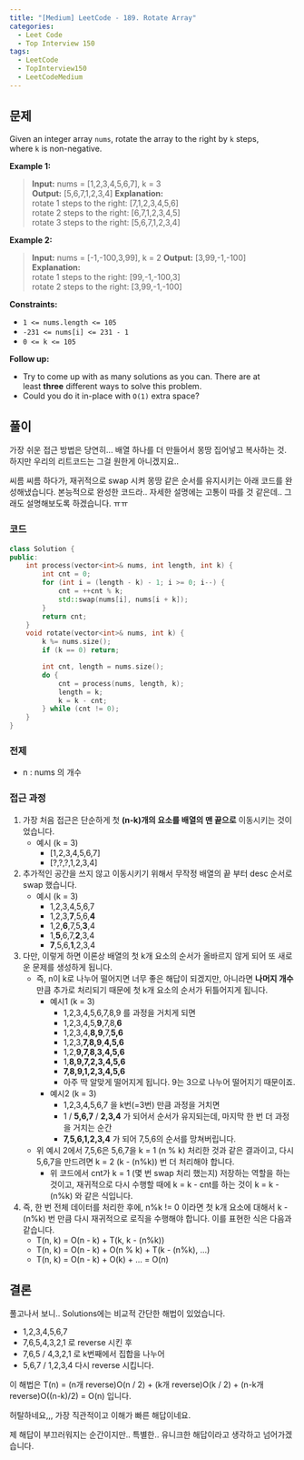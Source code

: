 ```yaml
---
title: "[Medium] LeetCode - 189. Rotate Array"
categories:
  - Leet Code
  - Top Interview 150
tags:
  - LeetCode
  - TopInterview150
  - LeetCodeMedium
---
```

## 문제

Given an integer array `nums`, rotate the array to the right by `k` steps, where `k` is non-negative.

**Example 1:**

> **Input:** nums = [1,2,3,4,5,6,7], k = 3  
> **Output:** [5,6,7,1,2,3,4]
> **Explanation:**  
> rotate 1 steps to the right: [7,1,2,3,4,5,6]  
> rotate 2 steps to the right: [6,7,1,2,3,4,5]  
> rotate 3 steps to the right: [5,6,7,1,2,3,4]

**Example 2:**

> **Input:** nums = [-1,-100,3,99], k = 2
> **Output:** [3,99,-1,-100]
> **Explanation:**    
> rotate 1 steps to the right: [99,-1,-100,3]  
> rotate 2 steps to the right: [3,99,-1,-100]

**Constraints:**

- `1 <= nums.length <= 105`
- `-231 <= nums[i] <= 231 - 1`
- `0 <= k <= 105`

**Follow up:**

- Try to come up with as many solutions as you can. There are at least **three** different ways to solve this problem.
- Could you do it in-place with `O(1)` extra space?

## 풀이

가장 쉬운 접근 방법은 당연히... 배열 하나를 더 만들어서 몽땅 집어넣고 복사하는 것. 하지만 우리의 리트코드는 그걸 원한게 아니겠지요..

씨름 씨름 하다가, 재귀적으로 swap 시켜 몽땅 같은 순서를 유지시키는 아래 코드를 완성해냈습니다. 본능적으로 완성한 코드라.. 자세한 설명에는 고통이 따를 것 같은데.. 그래도 설명해보도록 하겠습니다. ㅠㅠ

### 코드

``` cpp
class Solution {
public:
    int process(vector<int>& nums, int length, int k) {
        int cnt = 0;
        for (int i = (length - k) - 1; i >= 0; i--) {
            cnt = ++cnt % k;
            std::swap(nums[i], nums[i + k]);
        }
        return cnt;
    }
    void rotate(vector<int>& nums, int k) {
        k %= nums.size();
        if (k == 0) return;

        int cnt, length = nums.size();
        do {
            cnt = process(nums, length, k);
            length = k;
            k = k - cnt;
        } while (cnt != 0);
    }
}
```

### 전제

- n : nums 의 개수

### 접근 과정

1. 가장 처음 접근은 단순하게 첫 **(n-k)개의 요소를 배열의 맨 끝으로** 이동시키는 것이었습니다.
	- 예시 (k = 3)
		- [1,2,3,4,5,6,7]
		- [?,?,?,1,2,3,4]
2. 추가적인 공간을 쓰지 않고 이동시키기 위해서 무작정 배열의 끝 부터 desc 순서로 swap 했습니다.
	- 예시 (k = 3)
		- 1,2,3,4,5,6,7
		- 1,2,3,**7**,5,6,**4**
		- 1,2,**6**,7,5,**3**,4
		- 1,**5**,6,7,**2**,3,4
		- **7**,5,6,**1**,2,3,4
3. 다만, 이렇게 하면 이론상 배열의 첫 k개 요소의 순서가 올바르지 않게 되어 또 새로운 문제를 생성하게 됩니다.
	- 즉, n이 k로 나누어 떨어지면 너무 좋은 해답이 되겠지만, 아니라면 **나머지 개수** 만큼 추가로 처리되기 때문에 첫 k개 요소의 순서가 뒤틀어지게 됩니다.
		- 예시1 (k = 3)
			- 1,2,3,4,5,6,7,8,9 를 과정을 거치게 되면
			- 1,2,3,4,5,**9**,7,8,**6**
			- 1,2,3,4,**8,9**,7,**5,6**
			- 1,2,3,**7,8,9**,**4,5,6**
			- 1,2,**9,7,8,3,4,5,6**
			- 1,**8,9,7,2,3,4,5,6**
			- **7,8,9,1,2,3,4,5,6**
			- 아주 딱 알맞게 떨어지게 됩니다. 9는 3으로 나누어 떨어지기 때문이죠.
		- 예시2 (k = 3)
			- 1,2,3,4,5,6,7 을 k번(=3번) 만큼 과정을 거치면
			- 1 / **5,6,7** / **2,3,4** 가 되어서 순서가 유지되는데, 마지막 한 번 더 과정을 거치는 순간
			- **7,5,6,1,2,3,4** 가 되어 7,5,6의 순서를 망쳐버립니다.
	- 위 예시 2에서 7,5,6은 5,6,7을 k = 1 (n % k) 처리한 것과 같은 결과이고, 다시 5,6,7을 만드려면 k = 2 (k - (n%k)) 번 더 처리해야 합니다.
		- 위 코드에서 cnt가 k = 1 (몇 번 swap 처리 했는지) 저장하는 역할을 하는 것이고, 재귀적으로 다시 수행할 때에 k = k - cnt를 하는 것이 k = k - (n%k) 와 같은 식입니다.
4. 즉, 한 번 전체 데이터를 처리한 후에, n%k != 0 이라면 첫 k개 요소에 대해서 k - (n%k) 번 만큼 다시 재귀적으로 로직을 수행해야 합니다. 이를 표현한 식은 다음과 같습니다.
	- T(n, k) = O(n - k) + T(k, k - (n%k))
	- T(n, k) = O(n - k) + O(n % k) + T(k - (n%k), ...)
	- T(n, k) = O(n - k) + O(k) + ... = O(n)

## 결론

풀고나서 보니.. Solutions에는 비교적 간단한 해법이 있었습니다.

- 1,2,3,4,5,6,7
- 7,6,5,4,3,2,1 로 reverse 시킨 후
- 7,6,5 / 4,3,2,1 로 k번째에서 집합을 나누어
- 5,6,7 / 1,2,3,4 다시 reverse 시킵니다.

이 해법은 T(n) =  (n개 reverse)O(n / 2) + (k개 reverse)O(k / 2) + (n-k개 reverse)O((n-k)/2) = O(n) 입니다.

허탈하네요,,, 가장 직관적이고 이해가 빠른 해답이네요.

제 해답이 부끄러워지는 순간이지만.. 특별한.. 유니크한 해답이라고 생각하고 넘어가겠습니다.